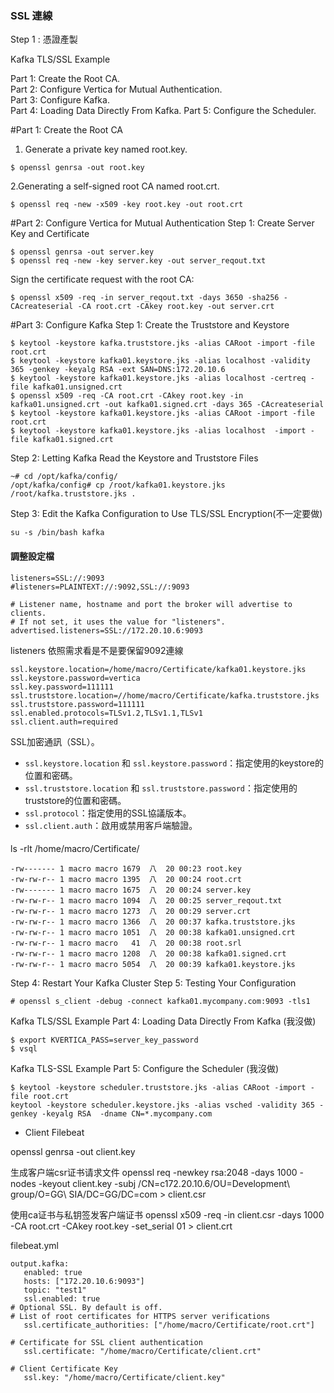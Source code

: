 ### SSL 連線

Step 1 : 憑證產製


Kafka TLS/SSL Example 

Part 1: Create the Root CA.  
Part 2: Configure Vertica for Mutual Authentication.  
Part 3: Configure Kafka.   
Part 4: Loading Data Directly From Kafka. 
Part 5: Configure the Scheduler. 

#Part 1: Create the Root CA
1. Generate a private key named root.key.
```
$ openssl genrsa -out root.key
```
2.Generating a self-signed root CA named root.crt.
```
$ openssl req -new -x509 -key root.key -out root.crt
```

#Part 2: Configure Vertica for Mutual Authentication
Step 1: Create Server Key and Certificate
```
$ openssl genrsa -out server.key
$ openssl req -new -key server.key -out server_reqout.txt
```
Sign the certificate request with the root CA:
```
$ openssl x509 -req -in server_reqout.txt -days 3650 -sha256 -CAcreateserial -CA root.crt -CAkey root.key -out server.crt
```


#Part 3: Configure Kafka
Step 1: Create the Truststore and Keystore 
```
$ keytool -keystore kafka.truststore.jks -alias CARoot -import -file root.crt
$ keytool -keystore kafka01.keystore.jks -alias localhost -validity 365 -genkey -keyalg RSA -ext SAN=DNS:172.20.10.6
$ keytool -keystore kafka01.keystore.jks -alias localhost -certreq -file kafka01.unsigned.crt
$ openssl x509 -req -CA root.crt -CAkey root.key -in kafka01.unsigned.crt -out kafka01.signed.crt -days 365 -CAcreateserial
$ keytool -keystore kafka01.keystore.jks -alias CARoot -import -file root.crt
$ keytool -keystore kafka01.keystore.jks -alias localhost  -import -file kafka01.signed.crt
```

Step 2: Letting Kafka Read the Keystore and Truststore Files
```
~# cd /opt/kafka/config/
/opt/kafka/config# cp /root/kafka01.keystore.jks /root/kafka.truststore.jks .
```

Step 3: Edit the Kafka Configuration to Use TLS/SSL Encryption(不一定要做)
```
su -s /bin/bash kafka
```
#### 調整設定檔
```
listeners=SSL://:9093
#listeners=PLAINTEXT://:9092,SSL://:9093

# Listener name, hostname and port the broker will advertise to clients.
# If not set, it uses the value for "listeners".
advertised.listeners=SSL://172.20.10.6:9093

```
listeners 依照需求看是不是要保留9092連線

```
ssl.keystore.location=/home/macro/Certificate/kafka01.keystore.jks
ssl.keystore.password=vertica
ssl.key.password=111111
ssl.truststore.location=//home/macro/Certificate/kafka.truststore.jks
ssl.truststore.password=111111
ssl.enabled.protocols=TLSv1.2,TLSv1.1,TLSv1
ssl.client.auth=required
```
SSL加密通訊（SSL）。
- `ssl.keystore.location` 和 `ssl.keystore.password`：指定使用的keystore的位置和密碼。
- `ssl.truststore.location` 和 `ssl.truststore.password`：指定使用的truststore的位置和密碼。
- `ssl.protocol`：指定使用的SSL協議版本。
- `ssl.client.auth`：啟用或禁用客戶端驗證。



####
ls -rlt /home/macro/Certificate/
```
-rw------- 1 macro macro 1679  八  20 00:23 root.key
-rw-rw-r-- 1 macro macro 1395  八  20 00:24 root.crt
-rw------- 1 macro macro 1675  八  20 00:24 server.key
-rw-rw-r-- 1 macro macro 1094  八  20 00:25 server_reqout.txt
-rw-rw-r-- 1 macro macro 1273  八  20 00:29 server.crt
-rw-rw-r-- 1 macro macro 1366  八  20 00:37 kafka.truststore.jks
-rw-rw-r-- 1 macro macro 1051  八  20 00:38 kafka01.unsigned.crt
-rw-rw-r-- 1 macro macro   41  八  20 00:38 root.srl
-rw-rw-r-- 1 macro macro 1208  八  20 00:38 kafka01.signed.crt
-rw-rw-r-- 1 macro macro 5054  八  20 00:39 kafka01.keystore.jks
```

Step 4: Restart Your Kafka Cluster
Step 5: Testing Your Configuration
```
# openssl s_client -debug -connect kafka01.mycompany.com:9093 -tls1
```

Kafka TLS/SSL Example Part 4: Loading Data Directly From Kafka (我沒做)
```
$ export KVERTICA_PASS=server_key_password
$ vsql
```

Kafka TLS-SSL Example Part 5: Configure the Scheduler (我沒做)
```
$ keytool -keystore scheduler.truststore.jks -alias CARoot -import -file root.crt
keytool -keystore scheduler.keystore.jks -alias vsched -validity 365 -genkey -keyalg RSA  -dname CN=*.mycompany.com
```
* Client Filebeat

openssl genrsa -out client.key


生成客户端csr证书请求文件
openssl req -newkey rsa:2048 -days 1000 -nodes -keyout client.key -subj /CN=c172.20.10.6/OU=Development\ group/O=GG\ SIA/DC=GG/DC=com > client.csr

使用ca证书与私钥签发客户端证书
openssl x509 -req -in client.csr -days 1000 -CA root.crt -CAkey root.key -set_serial 01 > client.crt
 
filebeat.yml
```
output.kafka:
   enabled: true
   hosts: ["172.20.10.6:9093"]
   topic: "test1"
   ssl.enabled: true
# Optional SSL. By default is off.
# List of root certificates for HTTPS server verifications
   ssl.certificate_authorities: ["/home/macro/Certificate/root.crt"]

# Certificate for SSL client authentication
   ssl.certificate: "/home/macro/Certificate/client.crt"

# Client Certificate Key
   ssl.key: "/home/macro/Certificate/client.key"

```
